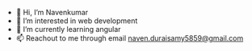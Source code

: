 - 👋 Hi, I’m Navenkumar
- 👀 I’m interested in web development 
- 🌱 I’m currently learning angular
- 📫 Reachout to me through email naven.duraisamy5859@gmail.com

<!---
navenduraisamy/navenduraisamy is a ✨ special ✨ repository because its `README.md` (this file) appears on your GitHub profile.
You can click the Preview link to take a look at your changes.
--->
